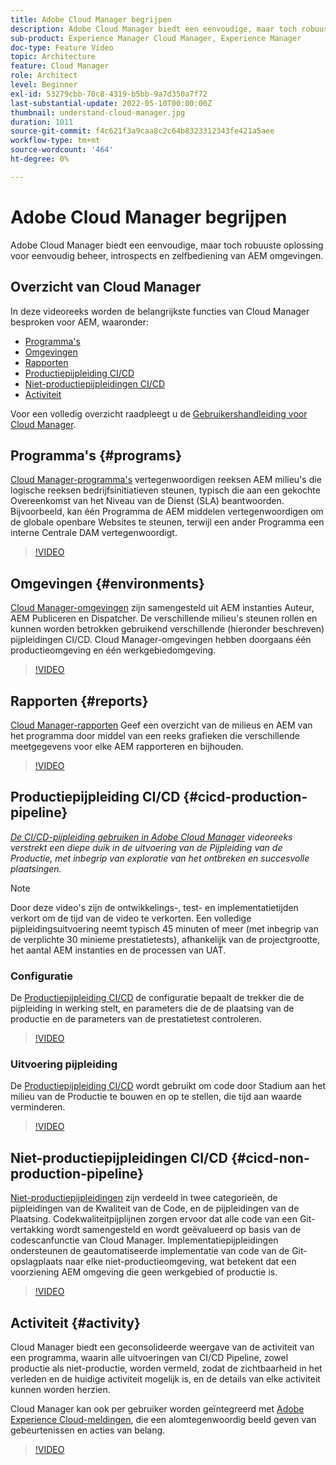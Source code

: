 ```yaml
---
title: Adobe Cloud Manager begrijpen
description: Adobe Cloud Manager biedt een eenvoudige, maar toch robuuste oplossing voor eenvoudig beheer, introspects en zelfbediening van AEM omgevingen.
sub-product: Experience Manager Cloud Manager, Experience Manager
doc-type: Feature Video
topic: Architecture
feature: Cloud Manager
role: Architect
level: Beginner
exl-id: 53279cbb-70c8-4319-b5bb-9a7d350a7f72
last-substantial-update: 2022-05-10T00:00:00Z
thumbnail: understand-cloud-manager.jpg
duration: 1011
source-git-commit: f4c621f3a9caa8c2c64b8323312343fe421a5aee
workflow-type: tm+mt
source-wordcount: '464'
ht-degree: 0%

---
```


# Adobe Cloud Manager begrijpen

Adobe Cloud Manager biedt een eenvoudige, maar toch robuuste oplossing voor eenvoudig beheer, introspects en zelfbediening van AEM omgevingen.

## Overzicht van Cloud Manager

In deze videoreeks worden de belangrijkste functies van Cloud Manager besproken voor AEM, waaronder:

* [Programma&#39;s](#programs)
* [Omgevingen](#environments)
* [Rapporten](#reports)
* [Productiepijpleiding CI/CD](#cicd-production-pipeline)
* [Niet-productiepijpleidingen CI/CD](#cicd-non-production-pipeline)
* [Activiteit](#activity)

Voor een volledig overzicht raadpleegt u de [Gebruikershandleiding voor Cloud Manager](https://experienceleague.adobe.com/docs/experience-manager-cloud-manager/content/introduction.html).

## Programma&#39;s {#programs}

[Cloud Manager-programma&#39;s](https://experienceleague.adobe.com/docs/experience-manager-cloud-manager/content/getting-started/program-setup.html) vertegenwoordigen reeksen AEM milieu&#39;s die logische reeksen bedrijfsinitiatieven steunen, typisch die aan een gekochte Overeenkomst van het Niveau van de Dienst (SLA) beantwoorden. Bijvoorbeeld, kan één Programma de AEM middelen vertegenwoordigen om de globale openbare Websites te steunen, terwijl een ander Programma een interne Centrale DAM vertegenwoordigt.

>[!VIDEO](https://video.tv.adobe.com/v/26313?quality=12&learn=on)

## Omgevingen {#environments}

[Cloud Manager-omgevingen](https://experienceleague.adobe.com/docs/experience-manager-cloud-manager/content/using/managing-environments.html) zijn samengesteld uit AEM instanties Auteur, AEM Publiceren en Dispatcher. De verschillende milieu&#39;s steunen rollen en kunnen worden betrokken gebruikend verschillende (hieronder beschreven) pijpleidingen CI/CD. Cloud Manager-omgevingen hebben doorgaans één productieomgeving en één werkgebiedomgeving.

>[!VIDEO](https://video.tv.adobe.com/v/26318?quality=12&learn=on)

## Rapporten {#reports}

[Cloud Manager-rapporten](https://experienceleague.adobe.com/docs/experience-manager-cloud-manager/content/using/monitoring-environments.html) Geef een overzicht van de milieus en AEM van het programma door middel van een reeks grafieken die verschillende meetgegevens voor elke AEM rapporteren en bijhouden.

>[!VIDEO](https://video.tv.adobe.com/v/26315?quality=12&learn=on)

## Productiepijpleiding CI/CD {#cicd-production-pipeline}

*[De CI/CD-pijpleiding gebruiken in Adobe Cloud Manager](./use-the-cicd-pipeline-in-cloud-manager-for-aem.md) videoreeks verstrekt een diepe duik in de uitvoering van de Pijpleiding van de Productie, met inbegrip van exploratie van het ontbreken en succesvolle plaatsingen.*

>[!NOTE]
>
> Door deze video&#39;s zijn de ontwikkelings-, test- en implementatietijden verkort om de tijd van de video te verkorten. Een volledige pijpleidingsuitvoering neemt typisch 45 minuten of meer (met inbegrip van de verplichte 30 minieme prestatietests), afhankelijk van de projectgrootte, het aantal AEM instanties en de processen van UAT.

### Configuratie

De [Productiepijpleiding CI/CD](https://experienceleague.adobe.com/docs/experience-manager-cloud-manager/content/using/pipelines/production-pipelines.html) de configuratie bepaalt de trekker die de pijpleiding in werking stelt, en parameters die de de plaatsing van de productie en de parameters van de prestatietest controleren.

>[!VIDEO](https://video.tv.adobe.com/v/26314?quality=12&learn=on)

### Uitvoering pijpleiding

De [Productiepijpleiding CI/CD](https://experienceleague.adobe.com/docs/experience-manager-cloud-manager/content/using/code-deployment.html) wordt gebruikt om code door Stadium aan het milieu van de Productie te bouwen en op te stellen, die tijd aan waarde verminderen.

>[!VIDEO](https://video.tv.adobe.com/v/26317?quality=12&learn=on)

## Niet-productiepijpleidingen CI/CD {#cicd-non-production-pipeline}

[Niet-productiepijpleidingen](https://experienceleague.adobe.com/docs/experience-manager-cloud-manager/content/using/pipelines/production-pipelines.html) zijn verdeeld in twee categorieën, de pijpleidingen van de Kwaliteit van de Code, en de pijpleidingen van de Plaatsing. Codekwaliteitpijplijnen zorgen ervoor dat alle code van een Git-vertakking wordt samengesteld en wordt geëvalueerd op basis van de codescanfunctie van Cloud Manager. Implementatiepijpleidingen ondersteunen de geautomatiseerde implementatie van code van de Git-opslagplaats naar elke niet-productieomgeving, wat betekent dat een voorziening AEM omgeving die geen werkgebied of productie is.

>[!VIDEO](https://video.tv.adobe.com/v/26316?quality=12&learn=on)

## Activiteit {#activity}

Cloud Manager biedt een geconsolideerde weergave van de activiteit van een programma, waarin alle uitvoeringen van CI/CD Pipeline, zowel productie als niet-productie, worden vermeld, zodat de zichtbaarheid in het verleden en de huidige activiteit mogelijk is, en de details van elke activiteit kunnen worden herzien.

Cloud Manager kan ook per gebruiker worden geïntegreerd met [Adobe Experience Cloud-meldingen](https://experienceleague.adobe.com/docs/experience-manager-cloud-manager/content/using/notifications.html), die een alomtegenwoordig beeld geven van gebeurtenissen en acties van belang.

>[!VIDEO](https://video.tv.adobe.com/v/26319?quality=12&learn=on)
